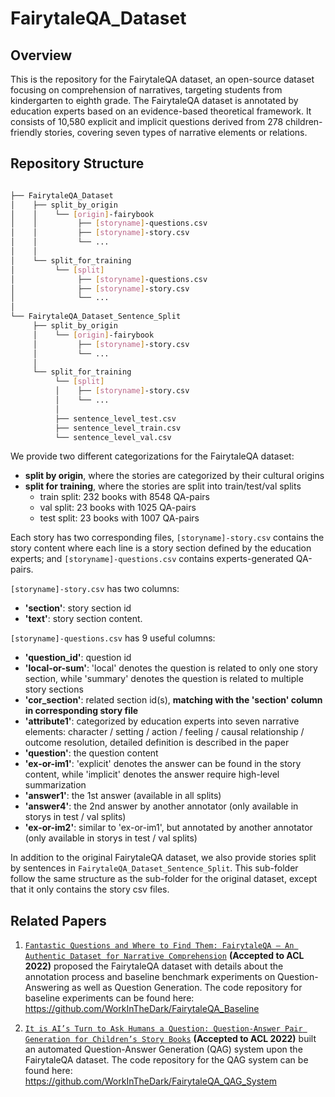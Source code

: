 # FairytaleQA_Dataset
## Overview
This is the repository for the FairytaleQA dataset, an open-source dataset focusing on comprehension of narratives, targeting students from kindergarten to eighth grade. The FairytaleQA dataset is annotated by education experts based on an evidence-based theoretical framework. It consists of 10,580 explicit and implicit questions derived from 278 children-friendly stories, covering seven types of narrative elements or relations. 

## Repository Structure
```bash

├── FairytaleQA_Dataset
│    ├── split_by_origin
│    │    └── [origin]-fairybook
│    │         ├── [storyname]-questions.csv 
│    │         ├── [storyname]-story.csv 
│    │         └── ...
│    │
│    └── split_for_training
│         └── [split]
│              ├── [storyname]-questions.csv 
│              ├── [storyname]-story.csv 
│              └── ...
│
└── FairytaleQA_Dataset_Sentence_Split
     ├── split_by_origin
     │    └── [origin]-fairybook
     │         ├── [storyname]-story.csv
     │         └── ...
     │
     └── split_for_training
          └── [split]
          │    ├── [storyname]-story.csv
          │    └── ...
          │
          ├── sentence_level_test.csv
          ├── sentence_level_train.csv
          └── sentence_level_val.csv
```
We provide two different categorizations for the FairytaleQA dataset: 
 - **split by origin**, where the stories are categorized by their cultural origins
 - **split for training**, where the stories are split into train/test/val splits 
     - train split: 232 books with 8548 QA-pairs
     - val split: 23 books with 1025 QA-pairs
     - test split: 23 books with 1007 QA-pairs

Each story has two corresponding files, ```[storyname]-story.csv``` contains the story content where each line is a story section defined by the education experts; and ```[storyname]-questions.csv``` contains experts-generated QA-pairs. 

```[storyname]-story.csv``` has two columns:
 - **'section'**: story section id 
 - **'text'**: story section content. 

```[storyname]-questions.csv``` has 9 useful columns:
 - **'question_id'**: question id 
 - **'local-or-sum'**: 'local' denotes the question is related to only one story section, while 'summary' denotes the question is related to multiple story sections
 - **'cor_section'**: related section id(s), **matching with the 'section' column in corresponding story file**
 - **'attribute1'**: categorized by education experts into seven narrative elements: character / setting / action / feeling / causal relationship / outcome resolution, detailed definition is described in the paper
 - **'question'**: the question content
 - **'ex-or-im1'**: 'explicit' denotes the answer can be found in the story content, while 'implicit' denotes the answer require high-level summarization
 - **'answer1'**: the 1st answer  (available in all splits)
 - **'answer4'**: the 2nd answer by another annotator (only available in storys in test / val splits)
 - **'ex-or-im2'**: similar to 'ex-or-im1', but annotated by another annotator (only available in storys in test / val splits)


In addition to the original FairytaleQA dataset, we also provide stories split by sentences in ```FairytaleQA_Dataset_Sentence_Split```. This sub-folder follow the same structure as the sub-folder for the original dataset, except that it only contains the story csv files.



## Related Papers
1. [```Fantastic Questions and Where to Find Them: FairytaleQA – An Authentic Dataset for Narrative Comprehension```](https://aclanthology.org/2022.acl-long.34/) **(Accepted to ACL 2022)** proposed the FairytaleQA dataset with details about the annotation process and baseline benchmark experiments on Question-Answering as well as Question Generation. The code repository for baseline experiments can be found here: https://github.com/WorkInTheDark/FairytaleQA_Baseline

2. [```It is AI’s Turn to Ask Humans a Question: Question-Answer Pair Generation for Children’s Story Books```](https://aclanthology.org/2022.acl-long.54/) **(Accepted to ACL 2022)** built an automated Question-Answer Generation (QAG) system upon the FairytaleQA dataset. The code repository for the QAG system can be found here: https://github.com/WorkInTheDark/FairytaleQA_QAG_System
